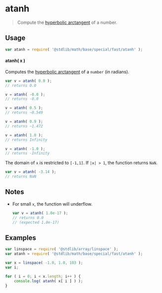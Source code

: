 <!--

@license Apache-2.0

Copyright (c) 2018 The Stdlib Authors.

Licensed under the Apache License, Version 2.0 (the "License");
you may not use this file except in compliance with the License.
You may obtain a copy of the License at

   http://www.apache.org/licenses/LICENSE-2.0

Unless required by applicable law or agreed to in writing, software
distributed under the License is distributed on an "AS IS" BASIS,
WITHOUT WARRANTIES OR CONDITIONS OF ANY KIND, either express or implied.
See the License for the specific language governing permissions and
limitations under the License.

-->

# atanh

> Compute the [hyperbolic arctangent][inverse-hyperbolic] of a number.

<section class="usage">

## Usage

```javascript
var atanh = require( '@stdlib/math/base/special/fast/atanh' );
```

#### atanh( x )

Computes the [hyperbolic arctangent][inverse-hyperbolic] of a `number` (in radians).

```javascript
var v = atanh( 0.0 );
// returns 0.0

v = atanh( -0.0 );
// returns -0.0

v = atanh( 0.5 );
// returns ~0.549

v = atanh( 0.9 );
// returns ~1.472

v = atanh( 1.0 );
// returns Infinity

v = atanh( -1.0 );
// returns -Infinity
```

The domain of `x` is restricted to `[-1,1]`. If `|x| > 1`, the function returns `NaN`.

```javascript
var v = atanh( -3.14 );
// returns NaN
```

</section>

<!-- /.usage -->

<section class="notes">

## Notes

-   For small `x`, the function will underflow.

    ```javascript
    var v = atanh( 1.0e-17 );
    // returns 0.0
    // (expected 1.0e-17)
    ```

</section>

<!-- /.notes -->

<section class="examples">

## Examples

<!-- eslint no-undef: "error" -->

```javascript
var linspace = require( '@stdlib/array/linspace' );
var atanh = require( '@stdlib/math/base/special/fast/atanh' );

var x = linspace( -1.0, 1.0, 103 );
var i;

for ( i = 0; i < x.length; i++ ) {
    console.log( atanh( x[ i ] ) );
}
```

</section>

<!-- /.examples -->

<!-- Section for related `stdlib` packages. Do not manually edit this section, as it is automatically populated. -->

<section class="related">

</section>

<!-- /.related -->

<!-- Section for all links. Make sure to keep an empty line after the `section` element and another before the `/section` close. -->

<section class="links">

[inverse-hyperbolic]: https://en.wikipedia.org/wiki/Inverse_hyperbolic_function

</section>

<!-- /.links -->
